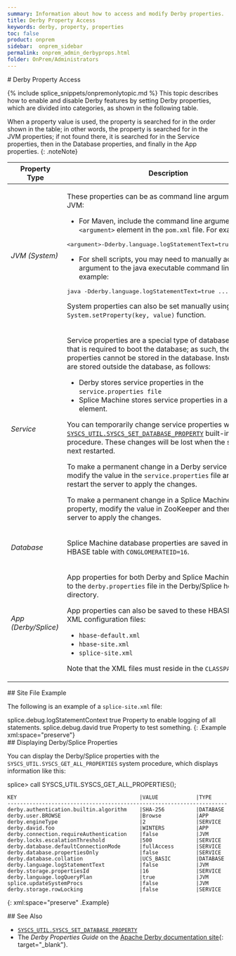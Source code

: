 ```yaml
---
summary: Information about how to access and modify Derby properties.
title: Derby Property Access
keywords: derby, property, properties
toc: false
product: onprem
sidebar:  onprem_sidebar
permalink: onprem_admin_derbyprops.html
folder: OnPrem/Administrators
---
```

<section>
<div class="TopicContent" data-swiftype-index="true" markdown="1">
# Derby Property Access

{% include splice_snippets/onpremonlytopic.md %}
This topic describes how to enable and disable Derby features by setting
Derby properties, which are divided into categories, as shown in the
following table.

When a property value is used, the property is searched for in the order
shown in the table; in other words, the property is searched for in the
JVM properties; if not found there, it is searched for in the Service
properties, then in the Database properties, and finally in the App
properties.
{: .noteNote}

<table summary="Table of Splice Machine property categories.">
                <col />
                <col />
                <thead>
                    <tr>
                        <th>Property Type</th>
                        <th>Description</th>
                    </tr>
                </thead>
                <tbody>
                    <tr>
                        <td><em>JVM (System) </em></td>
                        <td>
                            <p class="noSpaceAbove">These properties can be as command line arguments to JVM:</p>
                            <ul>
                                <li>For Maven, include the command line arguments as an <code>&lt;argument&gt;</code> element in the <code>pom.xml</code> file. For example:</li>
                            </ul>
                            <div class="preWrapperWide"><pre class="AppCommand">&lt;argument&gt;-Dderby.language.logStatementText=true&lt;/argument&gt;</pre>
                            </div>
                            <ul>
                                <li>For shell scripts, you may need to manually add the argument to the java executable command line. For example:</li>
                            </ul>
                            <div class="preWrapperWide"><pre class="AppCommand">java -Dderby.language.logStatementText=true ... </pre>
                            </div>
                            <p>System properties can also be set manually using the <code>System.setProperty(key, value)</code> function.</p>
                        </td>
                    </tr>
                    <tr>
                        <td><em>Service</em></td>
                        <td>
                            <p class="noSpaceAbove">Service properties are a special type of database property that is required to boot the database; as such, these properties cannot be stored in the database. Instead, they are stored outside the database, as follows:</p>
                            <ul>
                                <li>Derby stores service properties in the <code>service.properties file</code></li>
                                <li>Splice Machine stores service properties in a Zookeeper element.</li>
                            </ul>
                            <p>You can temporarily change service properties with the <a href="sqlref_sysprocs_setdbprop.html"><code>SYSCS_UTIL.SYSCS_SET_DATABASE_PROPERTY</code></a> built-in system procedure. These changes will be lost when the server is next restarted.</p>
                            <p>To make a permanent change in a Derby service property, modify the value in the <code>service.properties</code> file and then restart the server to apply the changes.</p>
                            <p>To make a permanent change in a Splice Machine service property, modify the value in ZooKeeper and then restart the server to apply the changes.</p>
                        </td>
                    </tr>
                    <tr>
                        <td><em>Database</em></td>
                        <td>
                            <p class="noSpaceAbove">Splice Machine database properties are saved in a hidden HBASE table with <code>CONGLOMERATEID=16</code>.</p>
                        </td>
                    </tr>
                    <tr>
                        <td><em>App (Derby/Splice)</em></td>
                        <td>
                            <p class="noSpaceAbove">App properties for both Derby and Splice Machine are saved to the <code>derby.properties</code> file in the Derby/Splice home directory. </p>
                            <p>App properties can also be saved to these HBASE XML configuration files:</p>
                            <ul>
                                <li><code>hbase-default.xml</code>
                                </li>
                                <li><code>hbase-site.xml</code>
                                </li>
                                <li><code>splice-site.xml</code>
                                </li>
                            </ul>
                            <p>Note that the XML files must reside in the <code>CLASSPATH</code>.</p>
                        </td>
                    </tr>
                </tbody>
            </table>
## Site File Example

The following is an example of a `splice-site.xml` file:

<div class="preWrapperWide" markdown="1">
    <?xml version="1.0"?>
    <?xml-stylesheet type="text/xsl" href="configuration.xsl"?>
       <configuration>
           <property>
               <name>splice.debug.logStatementContext</name>
               <value>true</value>
               <description>Property  to enable logging of all statements.</description>
               </property>
              <property>
              <name>splice.debug.david</name>
              <value>true</value>
              <description>Property  to test something.</description>
              </property>
       </configuration>
{: .Example xml:space="preserve"}

</div>
## Displaying Derby/Splice Properties

You can display the Derby/Splice properties with the
`SYSCS_UTIL.SYSCS_GET_ALL_PROPERTIES` system procedure, which displays
information like this:

<div class="preWrapperWide" markdown="1">
    splice> call SYSCS_UTIL.SYSCS_GET_ALL_PROPERTIES();

    KEY                                       |VALUE            |TYPE     
    ----------------------------------------------------------------------
    derby.authentication.builtin.algorithm    |SHA-256          |DATABASE 
    derby.user.BROWSE                         |Browse           |APP      
    derby.engineType                          |2                |SERVICE  
    derby.david.foo                           |WINTERS          |APP      
    derby.connection.requireAuthentication    |false            |JVM      
    derby.locks.escalationThreshold           |500              |SERVICE  
    derby.database.defaultConnectionMode      |fullAccess       |SERVICE  
    derby.database.propertiesOnly             |false            |SERVICE  
    derby.database.collation                  |UCS_BASIC        |DATABASE 
    derby.language.logStatementText           |false            |JVM      
    derby.storage.propertiesId                |16               |SERVICE  
    derby.language.logQueryPlan               |true             |JVM      
    splice.updateSystemProcs                  |false            |JVM      
    derby.storage.rowLocking                  |false            |SERVICE  
{: xml:space="preserve" .Example}

</div>
## See Also

* [`SYSCS_UTIL.SYSCS_SET_DATABASE_PROPERTY`](sqlref_sysprocs_setdbprop.html)
* The *Derby Properties Guide* on the [Apache Derby documentation
  site][1]{: target="_blank"}.

</div>
</section>



[1]: https://db.apache.org/derby/manuals/index.html

